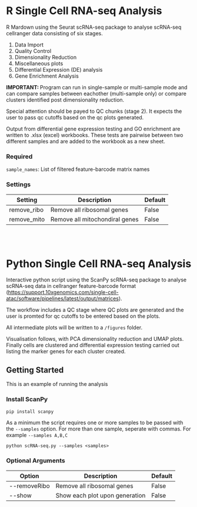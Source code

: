 # R Single Cell RNA-seq Analysis
R Mardown using the Seurat scRNA-seq package to analyse scRNA-seq cellranger
data consisting of six stages.

1. Data Import
2. Quality Control
3. Dimensionality Reduction
4. Miscellaneous plots
5. Differential Expression (DE) analysis
6. Gene Enrichment Analysis

<b>IMPORTANT: </b> Program can run in single-sample or multi-sample mode and
can compare samples between eachother (multi-sample only) or compare clusters identified post dimensionality reduction.

Special attention should be payed to QC chunks (stage 2). It expects the user
to pass qc cutoffs based on the qc plots generated.

Output from differential gene expression testing and GO enrichment are written
to .xlsx (excel) workbooks. These tests are pairwise between two different
samples and are added to the workbook as a new sheet.

### Required
`sample_names`: List of filtered feature-barcode matrix names

### Settings
| Setting     | Description | Default    |
| ----------- | ----------- | -----------|
| remove_ribo     | Remove all ribosomal genes | False
| remove_mito   | Remove all mitochondiral genes       | False

<br>
<br>

# Python Single Cell RNA-seq Analysis

Interactive python script using the ScanPy scRNA-seq package to analyse scRNA-seq data in cellranger feature-barcode format (https://support.10xgenomics.com/single-cell-atac/software/pipelines/latest/output/matrices).

The workflow includes a QC stage where QC plots are generated and the user is promted for qc cutoffs to be entered based on the plots. 

All intermediate plots will be written to a ```/figures``` folder.

Visualisation follows, with PCA dimensionality reduction and UMAP plots. Finally cells are clustered and differential expression testing carried out listing the marker genes for each cluster created.

## Getting Started
This is an example of running the analysis

### Install ScanPy

```python
pip install scanpy
```
As a minimum the script requires one or more samples to be passed with the ```--samples``` option. For more than one sample, seperate with commas. For example ```--samples A,B,C```

```unix
python scRNA-seq.py --samples <samples>
```

### Optional Arguments
| Option      | Description | Default    |
| ----------- | ----------- | -----------|
| --removeRibo      | Remove all ribosomal genes | False
| --show   | Show each plot upon generation        | False

